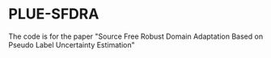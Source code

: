 # PLUE-SFDRA
The code is for the paper "Source Free Robust Domain Adaptation Based on Pseudo Label Uncertainty Estimation"
